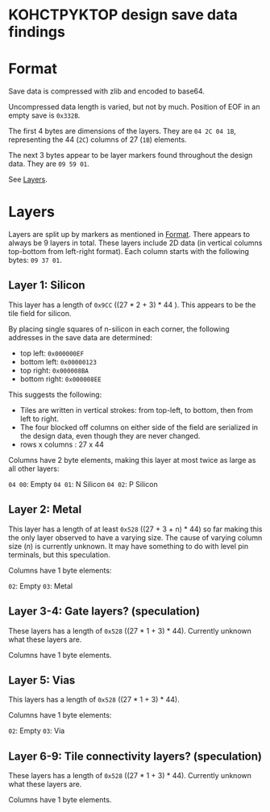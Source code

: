 # KOHCTPYKTOP design save data findings

# Format

Save data is compressed with zlib and encoded to base64.

Uncompressed data length is varied, but not by much. Position of EOF in an empty save is `0x332B`.

The first 4 bytes are dimensions of the layers.
They are `04 2C 04 1B`, representing the 44 (`2C`) columns of 27 (`1B`) elements.

The next 3 bytes appear to be layer markers found throughout the design data. They are `09 59 01`.

See [Layers](#layers).

# Layers

Layers are split up by markers as mentioned in [Format](#format). There appears to always be
9 layers in total. These layers include 2D data (in vertical columns top-bottom from left-right format).
Each column starts with the following bytes: `09 37 01`.

## Layer 1: Silicon

This layer has a length of `0x9CC` ((27 * 2 + 3) * 44 ).
This appears to be the tile field for silicon.

By placing single squares of n-silicon in each corner, the following addresses in the save data are
determined:

- top left:     `0x000000EF`
- bottom left:  `0x00000123`
- top right:    `0x000008BA`
- bottom right: `0x000008EE`

This suggests the following:

- Tiles are written in vertical strokes: from top-left, to bottom, then from left to right.
- The four blocked off columns on either side of the field are serialized in the design data, even
though they are never changed.
- rows x columns : 27 x 44

Columns have 2 byte elements, making this layer at most twice as large as all other layers:

`04 00`: Empty
`04 01`: N Silicon
`04 02`: P Silicon

## Layer 2: Metal

This layer has a length of at least `0x528` ((27 + 3 + n) * 44) so far making this the only layer
observed to have a varying size.
The cause of varying column size (*n*) is currently unknown.
It may have something to do with level pin terminals, but this speculation.

Columns have 1 byte elements:

`02`: Empty
`03`: Metal

## Layer 3-4: Gate layers? (speculation)

These layers has a length of `0x528` ((27 * 1 + 3) * 44).
Currently unknown what these layers are.

Columns have 1 byte elements.

## Layer 5: Vias

This layers has a length of `0x528` ((27 * 1 + 3) * 44).

Columns have 1 byte elements:

`02`: Empty
`03`: Via

## Layer 6-9: Tile connectivity layers? (speculation)

These layers has a length of `0x528` ((27 * 1 + 3) * 44).
Currently unknown what these layers are.

Columns have 1 byte elements.